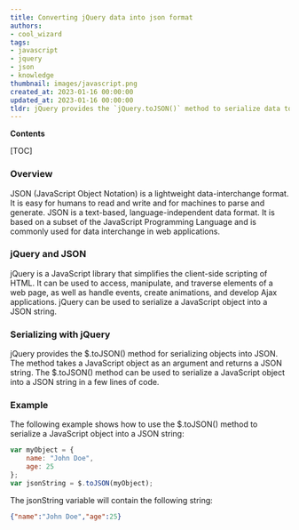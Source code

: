 ```yaml
---
title: Converting jQuery data into json format
authors:
- cool_wizard
tags:
- javascript
- jquery
- json
- knowledge
thumbnail: images/javascript.png
created_at: 2023-01-16 00:00:00
updated_at: 2023-01-16 00:00:00
tldr: jQuery provides the `jQuery.toJSON()` method to serialize data to JSON format.
---
```


**Contents**

[TOC]

### Overview 
JSON (JavaScript Object Notation) is a lightweight data-interchange format. It is easy for humans to read and write and for machines to parse and generate. JSON is a text-based, language-independent data format. It is based on a subset of the JavaScript Programming Language and is commonly used for data interchange in web applications.

### jQuery and JSON 
jQuery is a JavaScript library that simplifies the client-side scripting of HTML. It can be used to access, manipulate, and traverse elements of a web page, as well as handle events, create animations, and develop Ajax applications. jQuery can be used to serialize a JavaScript object into a JSON string. 

### Serializing with jQuery 
jQuery provides the $.toJSON() method for serializing objects into JSON. The method takes a JavaScript object as an argument and returns a JSON string. The $.toJSON() method can be used to serialize a JavaScript object into a JSON string in a few lines of code. 

### Example 
The following example shows how to use the $.toJSON() method to serialize a JavaScript object into a JSON string: 

```javascript
var myObject = {
    name: "John Doe",
    age: 25
};
var jsonString = $.toJSON(myObject);
```

The jsonString variable will contain the following string: 

```json
{"name":"John Doe","age":25}
```
